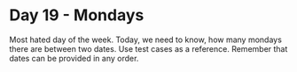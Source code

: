 # Day 19 - Mondays

Most hated day of the week. Today, we need to know, how many mondays there are between two dates.
Use test cases as a reference. 
Remember that dates can be provided in any order.